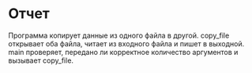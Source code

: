 # Отчет
Программа копирует данные из одного файла в другой. copy_file открывает оба файла, читает из входного файла и пишет в выходной. main проверяет, передано ли корректное количество аргументов
и вызывает copy_file. 
